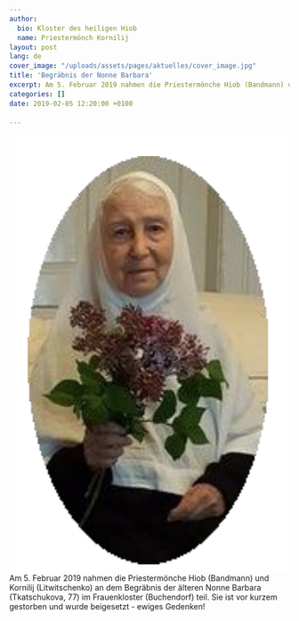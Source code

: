 ```yaml
---
author:
  bio: Kloster des heiligen Hiob
  name: Priestermönch Kornilij
layout: post
lang: de
cover_image: "/uploads/assets/pages/aktuelles/cover_image.jpg"
title: 'Begräbnis der Nonne Barbara'
excerpt: Am 5. Februar 2019 nahmen die Priestermönche Hiob (Bandmann) und Kornilij (Litwitschenko) an dem Begräbnis der älteren Nonne Barbara (Tkatschukova, 77) im Frauenkloster (Buchendorf) teil....
categories: []
date: 2019-02-05 12:20:00 +0100

---
```

![Matyushka Varvara](/uploads/media/2019/monakhini_varvara.png)
Am 5. Februar 2019 nahmen die Priestermönche Hiob (Bandmann) und Kornilij (Litwitschenko) an dem Begräbnis der älteren Nonne Barbara (Tkatschukova, 77) im Frauenkloster (Buchendorf) teil. Sie ist vor kurzem gestorben und wurde  beigesetzt - ewiges Gedenken!
